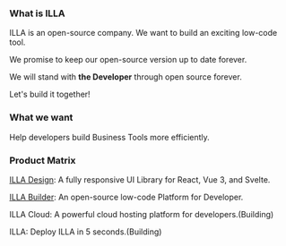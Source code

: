 ### What is ILLA

ILLA is an open-source company. We want to build an exciting low-code tool.

We promise to keep our open-source version up to date forever.

We will stand with **the Developer** through open source forever. 

Let's build it together!

### What we want

Help developers build Business Tools more efficiently.

### Product Matrix

[ILLA Design](https://github.com/illa-family/illa-design): A fully responsive UI Library for React, Vue 3, and Svelte.

[ILLA Builder](https://github.com/illa-family/illa-builder): An open-source low-code Platform for Developer.

ILLA Cloud: A powerful cloud hosting platform for developers.(Building)

ILLA: Deploy ILLA in 5 seconds.(Building)
